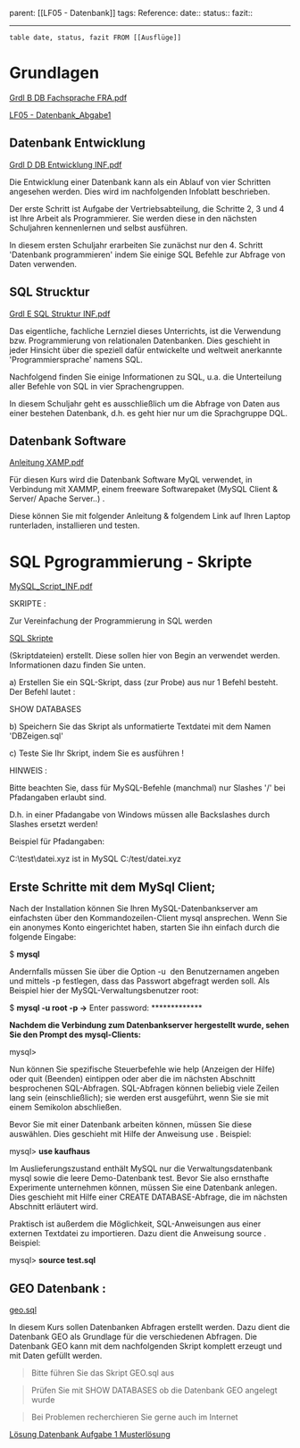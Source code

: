 parent: [[LF05 - Datenbank]]
tags:
Reference:
date::
status::
fazit::

---

```dataview
table date, status, fazit FROM [[Ausflüge]]
```


# Grundlagen


[Grdl B DB Fachsprache FRA.pdf](Grdl_B_DB_Fachsprache_FRA.pdf)

[LF05 - Datenbank_Abgabe1](LF05%20-%20Datenbank_Abgabe1.md)

## Datenbank Entwicklung

[Grdl D DB Entwicklung INF.pdf](Grdl_D_DB_Entwicklung_INF.pdf)

Die Entwicklung einer Datenbank kann als ein Ablauf von vier Schritten angesehen werden. Dies wird im nachfolgenden Infoblatt beschrieben.

Der erste Schritt ist Aufgabe der Vertriebsabteilung, die Schritte 2, 3 und 4 ist Ihre Arbeit als Programmierer. Sie werden diese in den nächsten Schuljahren kennenlernen und selbst ausführen.

In diesem ersten Schuljahr erarbeiten Sie zunächst nur den 4. Schritt 'Datenbank programmieren' indem Sie einige SQL Befehle zur Abfrage von Daten verwenden.

## SQL Strucktur

[Grdl E SQL Struktur INF.pdf](Grdl_E_SQL_Struktur_INF.pdf)

Das eigentliche, fachliche Lernziel dieses Unterrichts, ist die Verwendung bzw. Programmierung von relationalen Datenbanken. Dies geschieht in jeder Hinsicht über die speziell dafür entwickelte und weltweit anerkannte 'Programmiersprache' namens SQL.

Nachfolgend finden Sie einige Informationen zu SQL, u.a. die Unterteilung aller Befehle von SQL in vier Sprachengruppen.

In diesem Schuljahr geht es ausschließlich um die Abfrage von Daten aus einer bestehen Datenbank, d.h. es geht hier nur um die Sprachgruppe DQL.

## Datenbank Software

[Anleitung XAMP.pdf](Anleitung_XAMP.pdf)

Für diesen Kurs wird die Datenbank Software MyQL verwendet, in Verbindung mit XAMMP, einem freeware Softwarepaket (MySQL Client & Server/ Apache Server..) .

Diese können Sie mit folgender Anleitung & folgendem Link auf Ihren Laptop runterladen, installieren und testen.

# SQL Pgrogrammierung - Skripte

[MySQL_Script_INF.pdf](MySQL_Script_INF.pdf)

SKRIPTE :

Zur Vereinfachung der Programmierung in SQL werden

[SQL Skripte](https://lernportal.hhbk.de/mod/resource/view.php?id=48324)

(Skriptdateien) erstellt. Diese sollen hier von Begin an verwendet werden. Informationen dazu finden Sie unten.

a) Erstellen Sie ein SQL-Skript, dass (zur Probe) aus nur 1 Befehl besteht. Der Befehl lautet :

SHOW DATABASES

b) Speichern Sie das Skript als unformatierte Textdatei mit dem Namen 'DBZeigen.sql'

c) Teste Sie Ihr Skript, indem Sie es ausführen !

HINWEIS :

Bitte beachten Sie, dass für MySQL-Befehle (manchmal) nur Slashes '/' bei Pfadangaben erlaubt sind.

D.h. in einer Pfadangabe von Windows müssen alle Backslashes durch Slashes ersetzt werden!

Beispiel für Pfadangaben:

C:\test\datei.xyz ist in MySQL C:/test/datei.xyz

## Erste Schritte mit dem MySql Client;

Nach der Installation können Sie Ihren MySQL-Datenbankserver am einfachsten über den Kommandozeilen-Client mysql ansprechen. Wenn Sie ein anonymes Konto eingerichtet haben, starten Sie ihn einfach durch die folgende Eingabe:

$ **mysql**

Andernfalls müssen Sie über die Option -u <Username> den Benutzernamen angeben und mittels -p festlegen, dass das Passwort abgefragt werden soll. Als Beispiel hier der MySQL-Verwaltungsbenutzer root:

$ **mysql -u root -p →** Enter password: *************

**Nachdem die Verbindung zum Datenbankserver hergestellt wurde, sehen Sie den Prompt des mysql-Clients:**

mysql>

Nun können Sie spezifische Steuerbefehle wie help (Anzeigen der Hilfe) oder quit (Beenden) eintippen oder aber die im nächsten Abschnitt besprochenen SQL-Abfragen. SQL-Abfragen können beliebig viele Zeilen lang sein (einschließlich); sie werden erst ausgeführt, wenn Sie sie mit einem Semikolon abschließen.

Bevor Sie mit einer Datenbank arbeiten können, müssen Sie diese auswählen. Dies geschieht mit Hilfe der Anweisung use <Datenbank>. Beispiel:

mysql> **use kaufhaus**

Im Auslieferungszustand enthält MySQL nur die Verwaltungsdatenbank mysql sowie die leere Demo-Datenbank test. Bevor Sie also ernsthafte Experimente unternehmen können, müssen Sie eine Datenbank anlegen. Dies geschieht mit Hilfe einer CREATE DATABASE-Abfrage, die im nächsten Abschnitt erläutert wird.

Praktisch ist außerdem die Möglichkeit, SQL-Anweisungen aus einer externen Textdatei zu importieren. Dazu dient die Anweisung source <Pfad>. Beispiel:

mysql> **source test.sql**

## GEO Datenbank :

[geo.sql](geo.sql)

In diesem Kurs sollen Datenbanken Abfragen erstellt werden. Dazu dient die Datenbank GEO als Grundlage für die verschiedenen Abfragen. Die Datenbank GEO kann mit dem nachfolgenden Skript komplett erzeugt und mit Daten gefüllt werden.

> Bitte führen Sie das Skript GEO.sql aus

> Prüfen Sie mit SHOW DATABASES ob die Datenbank GEO angelegt wurde

> Bei Problemen recherchieren Sie gerne auch im Internet

[Lösung Datenbank Aufgabe 1 Musterlösung](Lösung%20Datenbank%20Aufgabe%201%20Musterlösung.md)
